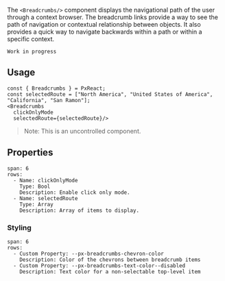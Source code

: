 
The `<Breadcrumbs/>` component displays the navigational path of the user through a context browser. The breadcrumb links provide a way to see the path of navigation or contextual relationship between objects. It also provides a quick way to navigate backwards within a path or within a specific context.

```hint
Work in progress
```

## Usage

```react
const { Breadcrumbs } = PxReact;
const selectedRoute = ["North America", "United States of America", "California", "San Ramon"];
<Breadcrumbs 
  clickOnlyMode
  selectedRoute={selectedRoute}/>
```

> Note: This is an uncontrolled component.

## Properties

```table
span: 6
rows:
  - Name: clickOnlyMode
    Type: Bool
    Description: Enable click only mode.
  - Name: selectedRoute
    Type: Array
    Description: Array of items to display.
```


### Styling

```table
span: 6
rows:
  - Custom Property: --px-breadcrumbs-chevron-color
    Description: Color of the chevrons between breadcrumb items
  - Custom Property: --px-breadcrumbs-text-color--disabled
    Description: Text color for a non-selectable top-level item
```
